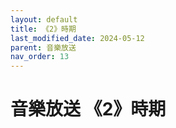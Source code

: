 ```yaml
---
layout: default
title: 《2》時期
last_modified_date: 2024-05-12
parent: 音樂放送
nav_order: 13
---
```


# 音樂放送 《2》時期
